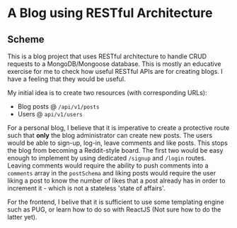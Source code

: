 # A Blog using RESTful Architecture

## Scheme

This is a blog project that uses RESTful architecture to handle CRUD requests to a MongoDB/Mongoose database. This is mostly an educative exercise for me to check how useful RESTful APIs are for creating blogs. I have a feeling that they would be useful.

My initial idea is to create two resources (with corresponding URLs):

- Blog posts @ `/api/v1/posts`
- Users @ `api/v1/users`

For a personal blog, I believe that it is imperative to create a protective route such that **only** the blog administrator can create new posts. The users would be able to sign-up, log-in, leave comments and like posts. This stops the blog from becoming a Reddit-style board. The first two would be easy enough to implement by using dedicated `/signup` and `/login` routes. Leaving comments would require the ability to push comments into a `comments` array in the `postSchema` and liking posts would require the user liking a post to know the number of likes that a post already has in order to increment it - which is not a stateless 'state of affairs'.

For the frontend, I belive that it is sufficient to use some templating engine such as PUG, or learn how to do so with ReactJS (Not sure how to do the latter yet).
